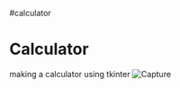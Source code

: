 #calculator
# Calculator
making a calculator using tkinter
![Capture](https://user-images.githubusercontent.com/78782281/115867116-6301b400-a45a-11eb-8d22-9a5dbc927f8e.PNG)
